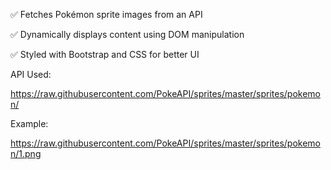 ✅ Fetches Pokémon sprite images from an API

✅ Dynamically displays content using DOM manipulation

✅ Styled with Bootstrap and CSS for better UI

API Used:

https://raw.githubusercontent.com/PokeAPI/sprites/master/sprites/pokemon/

Example:

https://raw.githubusercontent.com/PokeAPI/sprites/master/sprites/pokemon/1.png
